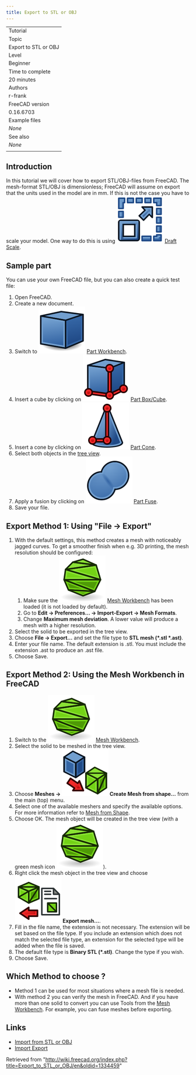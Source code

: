 ```yaml
---
title: Export to STL or OBJ
---
```


|                      |
| -------------------- |
| Tutorial             |
| Topic                |
| Export to STL or OBJ |
| Level                |
| Beginner             |
| Time to complete     |
| 20 minutes           |
| Authors              |
| r-frank              |
| FreeCAD version      |
| 0.16.6703            |
| Example files        |
| _None_               |
| See also             |
| _None_               |
|                      |

## Introduction

In this tutorial we will cover how to export STL/OBJ-files from FreeCAD. The mesh-format STL/OBJ is dimensionless; FreeCAD will assume on export that the units used in the model are in mm. If this is not the case you have to scale your model. One way to do this is using ![](/src/assets/images/Draft_Scale.svg) [Draft Scale](/Draft_Scale "Draft Scale").

## Sample part

You can use your own FreeCAD file, but you can also create a quick test file:

1. Open FreeCAD.
2. Create a new document.
3. Switch to ![](/src/assets/images/Workbench_Part.svg) [Part Workbench](/Part_Workbench "Part Workbench").
4. Insert a cube by clicking on ![](/src/assets/images/Part_Box.svg) [Part Box/Cube](/Part_Box "Part Box").
5. Insert a cone by clicking on ![](/src/assets/images/Part_Cone.svg) [Part Cone](/Part_Cone "Part Cone").
6. Select both objects in the [tree view](/Tree_view "Tree view").
7. Apply a fusion by clicking on ![](/src/assets/images/Part_Fuse.svg) [Part Fuse](/Part_Fuse "Part Fuse").
8. Save your file.

## Export Method 1: Using "File → Export"

1. With the default settings, this method creates a mesh with noticeably jagged curves. To get a smoother finish when e.g. 3D printing, the mesh resolution should be configured:
   1. Make sure the ![](/src/assets/images/Workbench_Mesh.svg) [Mesh Workbench](/Mesh_Workbench "Mesh Workbench") has been loaded (it is not loaded by default).
   2. Go to **Edit → Preferences... → Import-Export → Mesh Formats**.
   3. Change **Maximum mesh deviation**. A lower value will produce a mesh with a higher resolution.
2. Select the solid to be exported in the tree view.
3. Choose **File → Export...** and set the file type to **STL mesh (\*.stl \*.ast)**.
4. Enter your file name. The default extension is .stl. You must include the extension .ast to produce an .ast file.
5. Choose Save.

## Export Method 2: Using the Mesh Workbench in FreeCAD

1. Switch to the ![](/src/assets/images/Workbench_Mesh.svg) [Mesh Workbench](/Mesh_Workbench "Mesh Workbench").
2. Select the solid to be meshed in the tree view.
3. Choose **Meshes → ![](/src/assets/images/Mesh_FromPartShape.svg) Create Mesh from shape...** from the main (top) menu.
4. Select one of the available meshers and specify the available options. For more information refer to [Mesh from Shape](/Mesh_FromPartShape "Mesh FromPartShape").
5. Choose OK. The mesh object will be created in the tree view (with a green mesh icon ![](/src/assets/images/Workbench_Mesh.svg)).
6. Right click the mesh object in the tree view and choose **![](/src/assets/images/Mesh_Export.svg) Export mesh...**.
7. Fill in the file name, the extension is not necessary. The extension will be set based on the file type. If you include an extension which does not match the selected file type, an extension for the selected type will be added when the file is saved.
8. The default file type is **Binary STL (\*.stl)**. Change the type if you wish.
9. Choose Save.

## Which Method to choose ?

- Method 1 can be used for most situations where a mesh file is needed.
- With method 2 you can verify the mesh in FreeCAD. And if you have more than one solid to convert you can use Tools from the [Mesh Workbench](/Mesh_Workbench "Mesh Workbench"). For example, you can fuse meshes before exporting.

## Links

- [Import from STL or OBJ](/Import_from_STL_or_OBJ "Import from STL or OBJ")
- [Import Export](/Import_Export "Import Export")

Retrieved from "<http://wiki.freecad.org/index.php?title=Export_to_STL_or_OBJ/en&oldid=1334459>"
